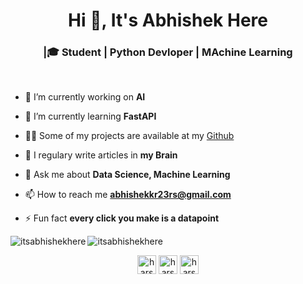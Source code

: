 <h1 align="center">Hi 👋, It's Abhishek Here</h1>
<h3 align="center">|🎓 Student | Python Devloper | MAchine Learning </h3>

<br>

- 🔭 I’m currently working on **AI**

- 🌱 I’m currently learning **FastAPI**

<!--
- 👯 I’m looking to collaborate on ***update soon***
- 🤔 I’m looking for help with ***update soon***-->

- 👨‍💻 Some of my projects are available at my [Github](https://github.com/itsabhishekhere?tab=repositories)

- 📝 I regulary write articles in **my Brain**

- 💬 Ask me about **Data Science, Machine Learning**

- 📫 How to reach me **abhishekkr23rs@gmail.com**

- ⚡ Fun fact **every click you make is a datapoint**



<img align="left" src="https://github-readme-stats.vercel.app/api/top-langs/?username=itsabhishekhere&layout=compact&hide=html&theme=radical" alt="itsabhishekhere" />

<img align="center" src="https://github-readme-stats.vercel.app/api?username=itsabhishekhere&show_icons=true&theme=radical" alt="itsabhishekhere" />

<p align="center">
</a>
<a href="https://www.linkedin.com/in/abhishek-5b642580/" target="blank"><img align="center" src="https://cdn.jsdelivr.net/npm/simple-icons@3.0.1/icons/linkedin.svg" alt="harshcasper" height="30" width="30" /></a>
<a href="https://www.kaggle.com/iabhishekmaurya" target="blank"><img align="center" src="https://cdn.jsdelivr.net/npm/simple-icons@3.0.1/icons/kaggle.svg" alt="harshcasper" height="30" width="30" /></a>
<a href="https://www.instagram.com/__hey_abhi/" target="blank"><img align="center" src="https://cdn.jsdelivr.net/npm/simple-icons@3.0.1/icons/instagram.svg" alt="harshcasper" height="30" width="30" /></a>
</p>
